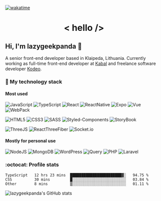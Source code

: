  [![wakatime](https://wakatime.com/badge/user/1df85413-ba3d-464c-9c55-68c47e60d472.svg?style=flat-square)](https://wakatime.com/@1df85413-ba3d-464c-9c55-68c47e60d472)
 
 
<h1 style="text-align: center;">< hello /></h1>
 
 
 ## Hi, I'm **lazygeekpanda** :panda_face:
 A senior front-end developer based in Klaipeda, Lithuania. Currently working as full-time front-end developer at [Kabal](https://kabal.com/) and freelance software developer [Kodeo](https://kodeo.lt).

### :briefcase: My technology stack
#### Most used
![JavaScript](https://img.shields.io/badge/JavaScript-EFD81C?logo=javascript&logoColor=black&style=for-the-badge)
![TypeScript](https://img.shields.io/badge/TypeScript-2F74C0?logo=typescript&logoColor=white&style=for-the-badge)
![React](https://img.shields.io/badge/React-00D1F7?logo=react&logoColor=white&style=for-the-badge)
![ReactNative](https://img.shields.io/badge/React_Native-00D1F7?logo=react&logoColor=white&style=for-the-badge)
![Expo](https://img.shields.io/badge/expo-%23000020.svg?&style=for-the-badge&logo=expo&logoColor=white)
![Vue](https://img.shields.io/badge/Vue-3EB27F?logo=vue.js&logoColor=white&style=for-the-badge)
![WebPack](https://img.shields.io/badge/webpack-%238DD6F9.svg?&style=for-the-badge&logo=webpack&logoColor=black)

![HTML5](https://img.shields.io/badge/HTML5-23E34F26?logo=html5&logoColor=white&style=for-the-badge)
![CSS3](https://img.shields.io/badge/CSS3-C76395?logo=css3&logoColor=white&style=for-the-badge)
![SASS](https://img.shields.io/badge/SASS-C76395?logo=sass&logoColor=white&style=for-the-badge)
![Styled-Components](https://img.shields.io/badge/Styled_Components-E7A693?logo=styled-components&logoColor=white&style=for-the-badge)
![StoryBook](https://img.shields.io/badge/storybook-%23FF4785.svg?&style=for-the-badge&logo=storybook&logoColor=white)

![ThreeJS](https://img.shields.io/badge/three.js-%23000000.svg?&style=for-the-badge&logo=three.js&logoColor=white)
![ReactThreeFiber](https://img.shields.io/badge/R3F-%23000000.svg?&style=for-the-badge&logo=three.js&logoColor=white)
![Socket.io](https://img.shields.io/badge/socket.io-%23010101.svg?&style=for-the-badge&logo=socket.io&logoColor=white)

#### Mostly for personal use
![NodeJS](https://img.shields.io/badge/NodeJS-87BF00?logo=node.js&logoColor=white&style=for-the-badge)
![MongoDB](https://img.shields.io/badge/MongoDB-439743?logo=mongodb&logoColor=white&style=for-the-badge)
![WordPress](https://img.shields.io/badge/Wordpress-057297?logo=wordpress&logoColor=white&style=for-the-badge)
![jQuery](https://img.shields.io/badge/jquery-%230769AD.svg?&style=for-the-badge&logo=jquery&logoColor=white)
![PHP](https://img.shields.io/badge/php-%23777BB4.svg?&style=for-the-badge&logo=php&logoColor=white)
![Laravel](https://img.shields.io/badge/laravel-%23FF2D20.svg?&style=for-the-badge&logo=laravel&logoColor=white)


### :octocat: Profile stats

<!--START_SECTION:waka-->

```text
TypeScript   12 hrs 23 mins  ███████████████████████▓░   94.75 %
CSS          30 mins         █░░░░░░░░░░░░░░░░░░░░░░░░   03.84 %
Other        8 mins          ▒░░░░░░░░░░░░░░░░░░░░░░░░   01.11 %
```

<!--END_SECTION:waka-->

<!-- ![Most used languages](https://github-readme-stats.vercel.app/api/top-langs/?username=lazygeekpanda&count_private=true) -->
![lazygeekpanda's GitHub stats](https://github-readme-stats.vercel.app/api?username=lazygeekpanda&hide=contribs&count_private=true)
